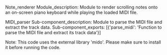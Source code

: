 Note_renderer
Module_description: Module to render scrolling notes onto an on-screen piano keyboard while playing the loaded MIDI file.

MIDI_parser
 Sub-component_description: Module to parse the MIDI file and extract the track data.
 Sub-component_exports: [{'parse_midi': 'Function to parse the MIDI file and extract its track data'}]

Note: This code uses the external library 'mido'. Please make sure to install it before running the code.